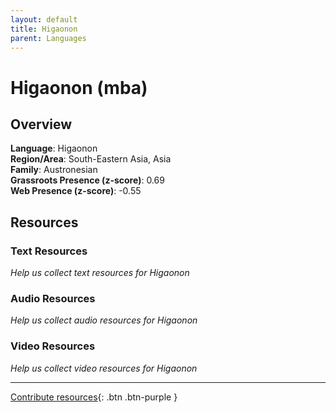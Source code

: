 ```yaml
---
layout: default
title: Higaonon
parent: Languages
---
```


# Higaonon (mba)

## Overview

**Language**: Higaonon  
**Region/Area**: South-Eastern Asia, Asia  
**Family**: Austronesian  
**Grassroots Presence (z-score)**: 0.69  
**Web Presence (z-score)**: -0.55  

## Resources

### Text Resources
*Help us collect text resources for Higaonon*

### Audio Resources
*Help us collect audio resources for Higaonon*

### Video Resources
*Help us collect video resources for Higaonon*

---

[Contribute resources](https://forms.office.com/e/1SfLJx3u1r){: .btn .btn-purple }
